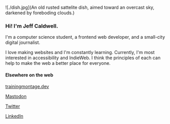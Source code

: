 ![./dish.jpg](An old rusted sattelite dish, aimed toward an overcast sky, darkened by foreboding clouds.)

### Hi! I'm Jeff Caldwell.

I'm a computer science student, a frontend web developer, and a small-city digital journalist.

I love making websites and I'm constantly learning. Currently, I'm most interested in accessibility and IndieWeb. I think the principles of each can help to make the web a better place for everyone.

#### Elsewhere on the web

[trainingmontage.dev](https://trainingmontage.dev)

[Mastodon](https://indieweb.social/@trainingmontage)

[Twitter](https://twitter.com/trainingm0ntage)

[LinkedIn](https://www.linkedin.com/in/jeff-caldwell-4424181a/)

<!--
**nemo-omen/nemo-omen** is a ✨ _special_ ✨ repository because its `README.md` (this file) appears on your GitHub profile.

Here are some ideas to get you started:

- 🔭 I’m currently working on ...
- 🌱 I’m currently learning ...
- 👯 I’m looking to collaborate on ...
- 🤔 I’m looking for help with ...
- 💬 Ask me about ...
- 📫 How to reach me: ...
- 😄 Pronouns: ...
- ⚡ Fun fact: ...
-->
